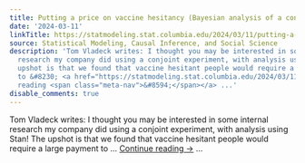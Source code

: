 ```yaml
---
title: Putting a price on vaccine hesitancy (Bayesian analysis of a conjoint experiment)
date: '2024-03-11'
linkTitle: https://statmodeling.stat.columbia.edu/2024/03/11/putting-a-price-on-vaccine-hesitancy-bayesian-analysis-of-a-conjoint-experiment/
source: Statistical Modeling, Causal Inference, and Social Science
description: 'Tom Vladeck writes: I thought you may be interested in some internal
  research my company did using a conjoint experiment, with analysis using Stan! The
  upshot is that we found that vaccine hesitant people would require a large payment
  to &#8230; <a href="https://statmodeling.stat.columbia.edu/2024/03/11/putting-a-price-on-vaccine-hesitancy-bayesian-analysis-of-a-conjoint-experiment/">Continue
  reading <span class="meta-nav">&#8594;</span></a> ...'
disable_comments: true
---
```

Tom Vladeck writes: I thought you may be interested in some internal research my company did using a conjoint experiment, with analysis using Stan! The upshot is that we found that vaccine hesitant people would require a large payment to &#8230; <a href="https://statmodeling.stat.columbia.edu/2024/03/11/putting-a-price-on-vaccine-hesitancy-bayesian-analysis-of-a-conjoint-experiment/">Continue reading <span class="meta-nav">&#8594;</span></a> ...
